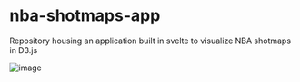 # nba-shotmaps-app

Repository housing an application built in svelte to visualize NBA shotmaps in D3.js

![image](https://user-images.githubusercontent.com/37971596/146026020-a38ebbb3-ba4f-421e-b6ec-dbe9364b9a62.png)
